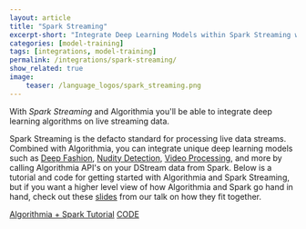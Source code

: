 ```yaml
---
layout: article
title: "Spark Streaming"
excerpt-short: "Integrate Deep Learning Models within Spark Streaming with Algorithmia"
categories: [model-training]
tags: [integrations, model-training]
permalink: /integrations/spark-streaming/
show_related: true
image:
    teaser: /language_logos/spark_streaming.png
---
```


With *Spark Streaming* and Algorithmia you'll be able to integrate deep learning algorithms on live streaming data.

Spark Streaming is the defacto standard for processing live data streams. Combined with Algorithmia, you can integrate unique deep learning models such as <a href="/algorithms/algorithmiahq/DeepFashion">Deep Fashion</a>, <a href="/algorithms/sfw/NudityDetectioni2v">Nudity Detection</a>, <a href="/algorithms/media/VideoTransform">Video Processing</a>, and more by calling Algorithmia API's on your DStream data from Spark. Below is a tutorial and code for getting started with Algorithmia and Spark Streaming, but if you want a higher level view of how Algorithmia and Spark go hand in hand, check out these <a href="https://algorithmia.com/blog/algorithmia-and-spark">slides</a> from our talk on how they fit together.

<a href="https://algorithmia.com/blog/getting-started-with-algorithmia-in-spark" class="btn btn-default btn-primary"><i class="fa fa-book" aria-hidden="true"></i> Algorithmia + Spark Tutorial</a>
<a href="https://github.com/algorithmiaio/sample-apps/tree/master/scala/twitter_deepfashion" class="btn btn-default btn-primary"><i class="fa fa-github" aria-hidden="true"></i> CODE</a>

